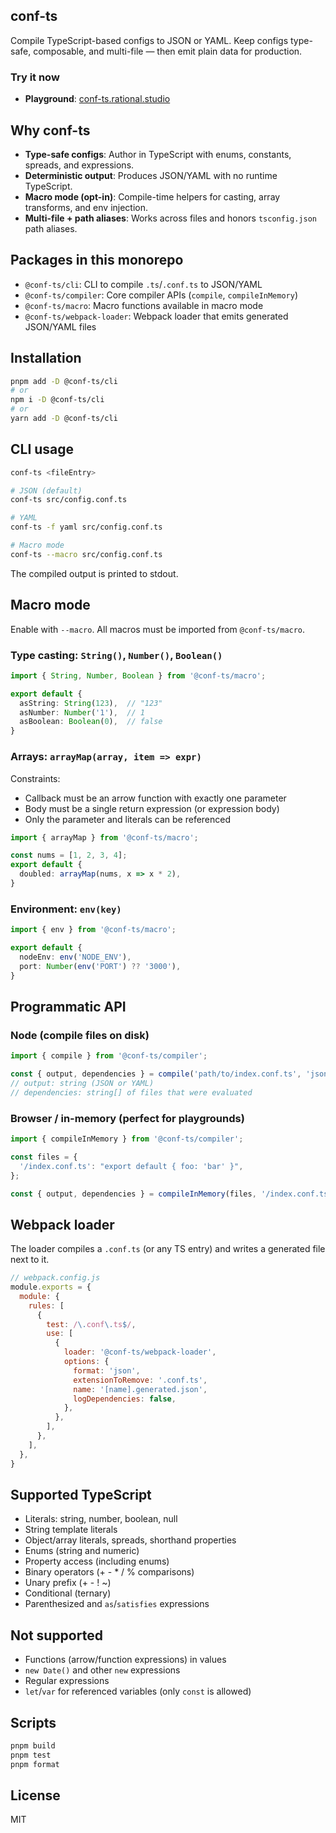 ## conf-ts

Compile TypeScript-based configs to JSON or YAML. Keep configs type-safe, composable, and multi-file — then emit plain data for production.

### Try it now

- **Playground**: [conf-ts.rational.studio](https://conf-ts.rational.studio)

## Why conf-ts

- **Type-safe configs**: Author in TypeScript with enums, constants, spreads, and expressions.
- **Deterministic output**: Produces JSON/YAML with no runtime TypeScript.
- **Macro mode (opt-in)**: Compile-time helpers for casting, array transforms, and env injection.
- **Multi-file + path aliases**: Works across files and honors `tsconfig.json` path aliases.

## Packages in this monorepo

- `@conf-ts/cli`: CLI to compile `.ts`/`.conf.ts` to JSON/YAML
- `@conf-ts/compiler`: Core compiler APIs (`compile`, `compileInMemory`)
- `@conf-ts/macro`: Macro functions available in macro mode
- `@conf-ts/webpack-loader`: Webpack loader that emits generated JSON/YAML files

## Installation

```bash
pnpm add -D @conf-ts/cli
# or
npm i -D @conf-ts/cli
# or
yarn add -D @conf-ts/cli
```

## CLI usage

```bash
conf-ts <fileEntry>

# JSON (default)
conf-ts src/config.conf.ts

# YAML
conf-ts -f yaml src/config.conf.ts

# Macro mode
conf-ts --macro src/config.conf.ts
```

The compiled output is printed to stdout.

## Macro mode

Enable with `--macro`. All macros must be imported from `@conf-ts/macro`.

### Type casting: `String()`, `Number()`, `Boolean()`

```ts
import { String, Number, Boolean } from '@conf-ts/macro';

export default {
  asString: String(123),  // "123"
  asNumber: Number('1'),  // 1
  asBoolean: Boolean(0),  // false
}
```

### Arrays: `arrayMap(array, item => expr)`

Constraints:
- Callback must be an arrow function with exactly one parameter
- Body must be a single return expression (or expression body)
- Only the parameter and literals can be referenced

```ts
import { arrayMap } from '@conf-ts/macro';

const nums = [1, 2, 3, 4];
export default {
  doubled: arrayMap(nums, x => x * 2),
}
```

### Environment: `env(key)`

```ts
import { env } from '@conf-ts/macro';

export default {
  nodeEnv: env('NODE_ENV'),
  port: Number(env('PORT') ?? '3000'),
}
```

## Programmatic API

### Node (compile files on disk)

```ts
import { compile } from '@conf-ts/compiler';

const { output, dependencies } = compile('path/to/index.conf.ts', 'json', false);
// output: string (JSON or YAML)
// dependencies: string[] of files that were evaluated
```

### Browser / in-memory (perfect for playgrounds)

```ts
import { compileInMemory } from '@conf-ts/compiler';

const files = {
  '/index.conf.ts': "export default { foo: 'bar' }",
};

const { output, dependencies } = compileInMemory(files, '/index.conf.ts', 'json', false);
```

## Webpack loader

The loader compiles a `.conf.ts` (or any TS entry) and writes a generated file next to it.

```js
// webpack.config.js
module.exports = {
  module: {
    rules: [
      {
        test: /\.conf\.ts$/,
        use: [
          {
            loader: '@conf-ts/webpack-loader',
            options: {
              format: 'json',
              extensionToRemove: '.conf.ts',
              name: '[name].generated.json',
              logDependencies: false,
            },
          },
        ],
      },
    ],
  },
}
```

## Supported TypeScript

- Literals: string, number, boolean, null
- String template literals
- Object/array literals, spreads, shorthand properties
- Enums (string and numeric)
- Property access (including enums)
- Binary operators (+ - * / % comparisons)
- Unary prefix (+ - ! ~)
- Conditional (ternary)
- Parenthesized and `as`/`satisfies` expressions

## Not supported

- Functions (arrow/function expressions) in values
- `new Date()` and other `new` expressions
- Regular expressions
- `let`/`var` for referenced variables (only `const` is allowed)

## Scripts

```bash
pnpm build
pnpm test
pnpm format
```

## License

MIT

